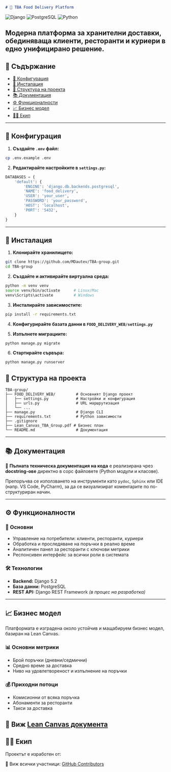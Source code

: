 ````markdown
# 🍔 TBA Food Delivery Platform
````
![Django](https://img.shields.io/badge/Django-092E20?style=for-the-badge&logo=django&logoColor=white)
![PostgreSQL](https://img.shields.io/badge/PostgreSQL-316192?style=for-the-badge&logo=postgresql&logoColor=white)
![Python](https://img.shields.io/badge/Python-3776AB?style=for-the-badge&logo=python&logoColor=white)

Модерна платформа за хранителни доставки, обединяваща клиенти, ресторанти и куриери в едно унифицирано решение.
---
## 📖 Съдържание

- [🔩 Конфигурация](#-конфигурация)
- [🔧 Инсталация](#-инсталация)
- [📁 Структура на проекта](#-структура-на-проекта)
- [📚 Документация](#-документация)
- [⚙️ Функционалности](#%EF%B8%8F-функционалности)
- [📈 Бизнес модел](#-бизнес-модел)
- [👨‍💻 Екип](#-екип)
---
 ## 🔩 Конфигурация

1. **Създайте `.env` файл:**

```bash
cp .env.example .env
```

2. **Редактирайте настройките в `settings.py`:**

```python
DATABASES = {
    'default': {
        'ENGINE': 'django.db.backends.postgresql',
        'NAME': 'food_delivery',
        'USER': 'your_user',
        'PASSWORD': 'your_password',
        'HOST': 'localhost',
        'PORT': '5432',
    }
}
```
---
## 🔧 Инсталация

1. **Клонирайте хранилището:**

```bash
git clone https://github.com/MDautev/TBA-group.git
cd TBA-group
```

2. **Създайте и активирайте виртуална среда:**

```bash
python -m venv venv
source venv/bin/activate      # Linux/Mac
venv\Scripts\activate         # Windows
```

3. **Инсталирайте зависимостите:**

```bash
pip install -r requirements.txt
```

4. **Конфигурирайте базата данни в `FOOD_DELIVERY_WEB/settings.py`**

5. **Изпълнете миграциите:**

```bash
python manage.py migrate
```

6. **Стартирайте сървъра:**

```bash
python manage.py runserver
```

## 📁 Структура на проекта

```
TBA-group/
├── FOOD_DELIVERY_WEB/         # Основният Django проект
│   ├── settings.py            # Настройки и конфигурация
│   ├── urls.py                # URL маршрутизация
│   └── ...
├── manage.py                  # Django CLI
├── requirements.txt           # Python зависимости
├── .gitignore
├── Lean_Canvas_TBA_Group.pdf # Бизнес план
└── README.md                  # Документация
```
---
## 📚 Документация

📝 **Пълната техническа документация на кода** е реализирана чрез **docstring-ове** директно в сорс файловете (Python модули и класове).

Препоръчва се използването на инструменти като `pydoc`, `Sphinx` или IDE (напр. VS Code, PyCharm), за да се визуализират коментарите по по-структуриран начин.

---

## ⚙️ Функционалности

### 🔑 Основни

- Управление на потребители: клиенти, ресторанти, куриери
- Обработка и проследяване на поръчки в реално време
- Аналитичен панел за ресторанти с ключови метрики
- Респонсивен интерфейс за всички роли в системата

### 🛠 Технологии

- **Backend:** Django 5.2
- **База данни:** PostgreSQL
- **REST API:** Django REST Framework _(в процес на разработка)_

---
## 📈 Бизнес модел

Платформата е изградена около устойчив и мащабируем бизнес модел, базиран на Lean Canvas.

### 📊 Основни метрики

- Брой поръчки (дневни/седмични)
- Средно време за доставка
- Ниво на удовлетвореност и изпълнение на поръчки

### 💰 Приходни потоци

- Комисионни от всяка поръчка
- Абонаменти за ресторанти
- Такси за доставка

📄 Виж [Lean Canvas документа](./Lean_Canvas_TBA_Group.pdf)
---
## 👨‍💻 Екип

Проектът е изработен от:

🔗 Виж всички участници: [GitHub Contributors](https://github.com/MDautev/TBA-group-/graphs/contributors)

